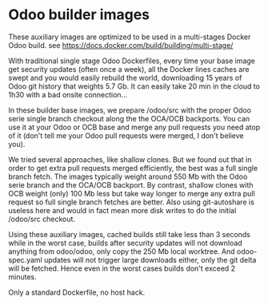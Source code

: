 # Odoo builder images

These auxiliary images are optimized to be used in a multi-stages Docker Odoo build.
see https://docs.docker.com/build/building/multi-stage/

With traditional single stage Odoo Dockerfiles, every time your base image get security updates (often once a week), all the Docker lines caches are swept and you would easily rebuild the world, downloading 15 years of Odoo git history that weights 5.7 Gb. It can easily take 20 min in the cloud to 1h30 with a bad onsite connection...

In these builder base images, we prepare /odoo/src with the proper Odoo serie single branch checkout along the the OCA/OCB backports. You can use it at your Odoo or OCB base and merge any pull requests you need atop of it (don't tell me your Odoo pull requests were merged, I don't believe you).

We tried several approaches, like shallow clones. But we found out that in order to get extra pull requests merged efficiently, the best was a full single branch fetch. The images typically weight around 550 Mb with the Odoo serie branch and the OCA/OCB backport. By contrast, shallow clones with OCB weight (only) 100 Mb less but take way longer to merge any extra pull request so full single branch fetches are better. Also using git-autoshare is useless here and would in fact mean more disk writes to do the initial /odoo/src checkout.

Using these auxiliary images, cached builds still take less than 3 seconds while in the worst case, builds after security updates will not download anything from odoo/odoo, only copy the 250 Mb local worktree. And odoo-spec.yaml updates will not trigger large downloads either, only the git delta will be fetched. Hence even in the worst cases builds don't exceed 2 minutes.

Only a standard Dockerfile, no host hack.
